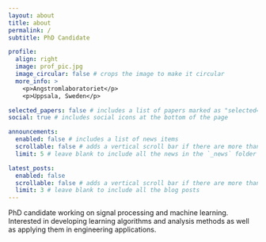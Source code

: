 ```yaml
---
layout: about
title: about
permalink: /
subtitle: PhD Candidate

profile:
  align: right
  image: prof_pic.jpg
  image_circular: false # crops the image to make it circular
  more_info: >
    <p>Angstromlaboratoriet</p>
    <p>Uppsala, Sweden</p>

selected_papers: false # includes a list of papers marked as "selected={true}"
social: true # includes social icons at the bottom of the page

announcements:
  enabled: false # includes a list of news items
  scrollable: false # adds a vertical scroll bar if there are more than 3 news items
  limit: 5 # leave blank to include all the news in the `_news` folder

latest_posts:
  enabled: false
  scrollable: false # adds a vertical scroll bar if there are more than 3 new posts items
  limit: 3 # leave blank to include all the blog posts
---
```


PhD candidate working on signal processing and machine learning. Interested in developing learning algorithms and analysis methods as well as applying them in engineering applications. 